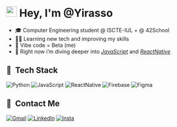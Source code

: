 <h1 align="left">
    <img src="https://media.giphy.com/media/hvRJCLFzcasrR4ia7z/giphy.gif" width="28">
    Hey, I'm @Yirasso
</h1>

- 🎓 Computer Engineering student @ ISCTE-IUL + @ 42School
- 👨‍💻 Learning new tech and improving my skills
- 💬 Vibe code = Beta (me)
- 🌱 Right now i’m diving deeper into _[JavaScript](https://www.coursera.org/learn/programming-with-javascript)_ and _[ReactNative](https://www.coursera.org/learn/react-native-course)_

## 🧰 &nbsp;Tech Stack

![Python](https://img.shields.io/badge/Python-%2314354C.svg?style=for-the-badge&logo=python&logoColor=white)
![JavaScript](https://img.shields.io/badge/JavaScript-%23323330.svg?style=for-the-badge&logo=javascript&logoColor=F7DF1E)
![ReactNative](https://img.shields.io/badge/react-%2320232a.svg?style=for-the-badge&logo=react&logoColor=%2361DAFB)
![Firebase](https://img.shields.io/badge/Firebase-%23FFCA28.svg?style=for-the-badge&logo=firebase&logoColor=black)
![Figma](https://img.shields.io/badge/Figma-%23F24E1E.svg?style=for-the-badge&logo=figma&logoColor=white)
 
## 🔗 &nbsp;Contact Me

<div align="left">
<a href="mailto:tomas.v.girao@gmail.com"><img alt="Gmail" src="https://img.shields.io/badge/Gmail-D14836?style=for-the-badge&logo=gmail&logoColor=white" /></a>
<a href="https://www.linkedin.com/in/tomas-girao/"><img alt="LinkedIn" src="https://img.shields.io/badge/linkedin-%230077B5.svg?style=for-the-badge&logo=linkedin&logoColor=white"/></a>
<a href="https://www.instagram.com/tomasgirao_">
  <img alt="Insta" src="https://img.shields.io/badge/Instagram-E4405F?style=for-the-badge&logo=instagram&logoColor=white" />
</a>

</div>